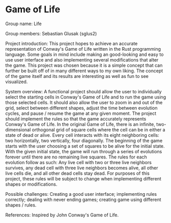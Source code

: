 # Game of Life

Group name: Life

Group members: Sebastian Glusak (sglus2)

Project introduction: 
This project hopes to achieve an accurate representation of Conway's Game of Life written in the Rust programming language. Some goals in mind include making an good-looking and easy to use user interface and also implementing several modifications that alter the game. This project was chosen because it is a simple concept that can further be built off of in many different ways to my own liking. The concept of the game itself and its results are interesting as well as fun to see visualized.

System overview: 
A functional project should allow the user to individually select the starting cells in Conway's Game of Life and to run the game using those selected cells. It should also allow the user to zoom in and out of the grid, select between different shapes, adjust the time between evolution cycles, and pause / resume the game at any given moment. The project should implement the rules so that the game accurately represents Conway's Game of Life. In the original Game of Life, there is an infinite, two-dimensional orthogonal grid of square cells where the cell can be in either a state of dead or alive. Every cell interacts with its eight neighboring cells: two horizontally, two vertically, four diagonally. The beginning of the game starts with the user choosing a set of squares to be alive for the initial state. With the given initial state, the game will run through a series of evolutions forever until there are no remaining live squares. The rules for each evolution follow as such: Any live cell with two or three live neighbors survives, any dead cell with three live neighbors becomes alive, all other live cells die, and all other dead cells stay dead. For purposes of this project, these rules will be subject to change when implementing different shapes or modifications.

Possible challenges: Creating a good user interface; implementing rules correctly; dealing with never ending games; creating game using different shapes / rules.

References: Inspired by John Conway's Game of Life.
